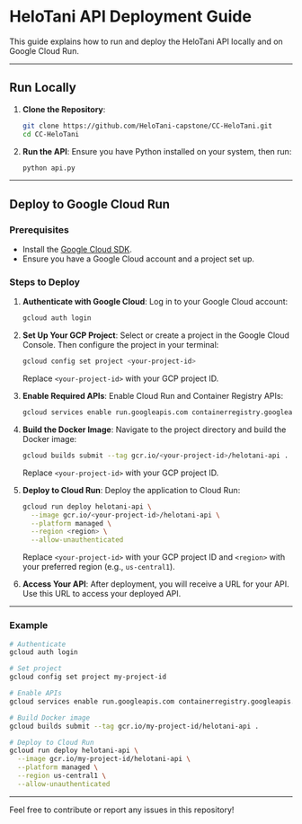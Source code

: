 # HeloTani API Deployment Guide

This guide explains how to run and deploy the HeloTani API locally and on Google Cloud Run.

---

## Run Locally

1. **Clone the Repository**:
   ```bash
   git clone https://github.com/HeloTani-capstone/CC-HeloTani.git
   cd CC-HeloTani
   ```

2. **Run the API**:
   Ensure you have Python installed on your system, then run:
   ```bash
   python api.py
   ```

---

## Deploy to Google Cloud Run

### Prerequisites
- Install the [Google Cloud SDK](https://cloud.google.com/sdk/docs/install).
- Ensure you have a Google Cloud account and a project set up.

### Steps to Deploy

1. **Authenticate with Google Cloud**:
   Log in to your Google Cloud account:
   ```bash
   gcloud auth login
   ```

2. **Set Up Your GCP Project**:
   Select or create a project in the Google Cloud Console. Then configure the project in your terminal:
   ```bash
   gcloud config set project <your-project-id>
   ```
   Replace `<your-project-id>` with your GCP project ID.

3. **Enable Required APIs**:
   Enable Cloud Run and Container Registry APIs:
   ```bash
   gcloud services enable run.googleapis.com containerregistry.googleapis.com
   ```

4. **Build the Docker Image**:
   Navigate to the project directory and build the Docker image:
   ```bash
   gcloud builds submit --tag gcr.io/<your-project-id>/helotani-api .
   ```
   Replace `<your-project-id>` with your GCP project ID.

5. **Deploy to Cloud Run**:
   Deploy the application to Cloud Run:
   ```bash
   gcloud run deploy helotani-api \
     --image gcr.io/<your-project-id>/helotani-api \
     --platform managed \
     --region <region> \
     --allow-unauthenticated
   ```
   Replace `<your-project-id>` with your GCP project ID and `<region>` with your preferred region (e.g., `us-central1`).

6. **Access Your API**:
   After deployment, you will receive a URL for your API. Use this URL to access your deployed API.

---

### Example
```bash
# Authenticate
gcloud auth login

# Set project
gcloud config set project my-project-id

# Enable APIs
gcloud services enable run.googleapis.com containerregistry.googleapis.com

# Build Docker image
gcloud builds submit --tag gcr.io/my-project-id/helotani-api .

# Deploy to Cloud Run
gcloud run deploy helotani-api \
  --image gcr.io/my-project-id/helotani-api \
  --platform managed \
  --region us-central1 \
  --allow-unauthenticated
```

---

Feel free to contribute or report any issues in this repository!

